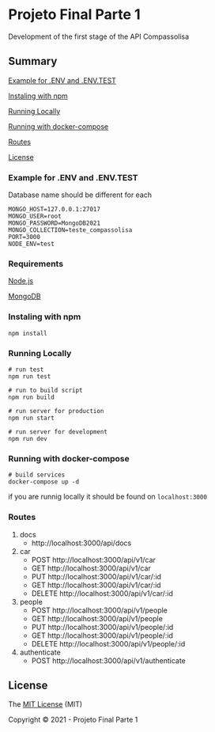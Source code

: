 # Projeto Final Parte 1

Development of the first stage of the API Compassolisa

## Summary 

[Example for .ENV and .ENV.TEST](#example-for-.env-and-.env.test)

[Instaling with npm](#instaling-with-npm)

[Running Locally](#running-locally)

[Running with docker-compose](#running-with-docker-compose)

[Routes](#routes)

[License](#license)

### Example for .ENV and .ENV.TEST

Database name should be different for each

~~~
MONGO_HOST=127.0.0.1:27017
MONGO_USER=root
MONGO_PASSWORD=MongoDB2021
MONGO_COLLECTION=teste_compassolisa
PORT=3000
NODE_ENV=test
~~~

### Requirements

[Node.js](https://nodejs.org/en/)

[MongoDB](https://www.mongodb.com/pt-br)

### Instaling with npm

~~~
npm install
~~~


### Running Locally

~~~
# run test
npm run test

# run to build script
npm run build

# run server for production
npm run start

# run server for development
npm run dev
~~~

### Running with docker-compose

~~~
# build services
docker-compose up -d
~~~

if you are runnig locally it should be found on `localhost:3000`

### Routes

1. docs
    - http://localhost:3000/api/docs
2. car
    - POST http://localhost:3000/api/v1/car
    - GET http://localhost:3000/api/v1/car
    - PUT http://localhost:3000/api/v1/car/:id
    - GET http://localhost:3000/api/v1/car/:id
    - DELETE http://localhost:3000/api/v1/car/:id
3. people
    - POST http://localhost:3000/api/v1/people
    - GET http://localhost:3000/api/v1/people
    - PUT http://localhost:3000/api/v1/people/:id
    - GET http://localhost:3000/api/v1/people/:id
    - DELETE http://localhost:3000/api/v1/people/:id
4. authenticate
    - POST http://localhost:3000/api/v1/authenticate


## License 

The [MIT License]() (MIT)

Copyright :copyright: 2021 - Projeto Final Parte 1
